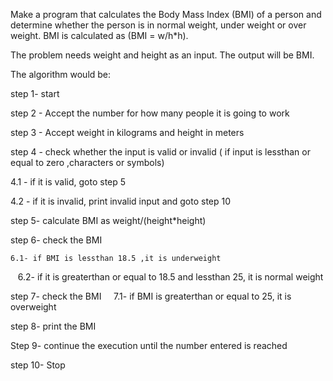 Make a program that calculates the Body Mass Index (BMI) of a person and determine whether the person is in normal weight, under weight or over weight. BMI is calculated as (BMI = w/h*h). 

The problem needs weight and height as an input. The output will be BMI.

The algorithm would be: 

 step 1- start

step 2 - Accept the number for how many people it is going to work

step 3 - Accept weight in kilograms and height in meters

step 4 - check whether the input is valid or invalid ( if input is lessthan or equal to zero ,characters or symbols)
 
   4.1 - if it is valid, goto step 5
  
   4.2 - if it is invalid, print invalid input and goto step 10

step 5- calculate BMI as weight/(height*height)

step 6- check the BMI 

    6.1- if BMI is lessthan 18.5 ,it is underweight
  
    6.2- if it is greaterthan or equal to 18.5 and lessthan 25, it is normal weight

step 7- check the BMI 
   
     7.1- if BMI is greaterthan or equal to 25, it is overweight
     
step 8- print the BMI

Step 9- continue the execution until the number entered is reached

step 10- Stop
